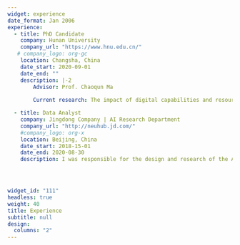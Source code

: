 ```yaml
---
widget: experience
date_format: Jan 2006
experience:
  - title: PhD Candidate
    company: Hunan University
    company_url: "https://www.hnu.edu.cn/"
   # company_logo: org-gc
    location: Changsha, China
    date_start: 2020-09-01
    date_end: ""
    description: |-2
        Advisor: Prof. Chaoqun Ma
        
        Current research: The impact of digital capabilities and resource synergy on breakthrough innovation in the digital economy

  - title: Data Analyst
    company: Jingdong Company | AI Research Department
    company_url: "http://neuhub.jd.com/"
    #company_logo: org-x
    location: Beijing, China
    date_start: 2018-15-01
    date_end: 2020-08-30
    description: I was responsible for the design and research of the AI intelligent consumption system. The data source of this system is based on JD's massive user consumption and behavior data and customer service chat logs. It is a big data intelligent platform that integrates consumption hotspot trend prediction and public opinion risk tracking. My responsibility was to analyze the consumption and behavior data of JD’s users, research the product consumption recommendation algorithms and build the users’ emotion perception models.




widget_id: "111"
headless: true
weight: 40
title: Experience
subtitle: null
design:
  columns: "2"
---
```

